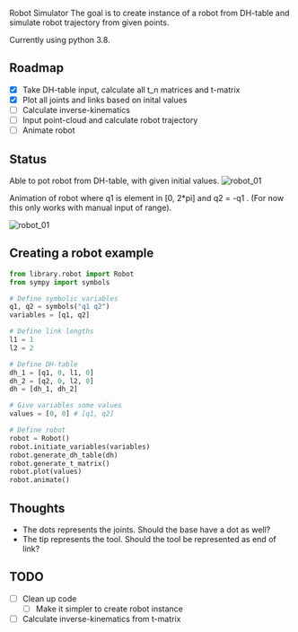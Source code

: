 Robot Simulator
The goal is to create instance of a robot from DH-table and simulate robot trajectory from given points.

Currently using python 3.8.

## Roadmap

- [x] Take DH-table input, calculate all t_n matrices and t-matrix
- [x] Plot all joints and links based on inital values
- [ ] Calculate inverse-kinematics
- [ ] Input point-cloud and calculate robot trajectory 
- [ ] Animate robot

## Status
Able to pot robot from DH-table, with given initial values.
![robot_01](https://github.com/martinmaeland/Robot_Simulator/blob/master/media/robot_01.png)

Animation of robot where q1 is element in [0, 2*pi] and q2 = -q1 . (For now this only works with manual input of range).

![robot_01](https://github.com/martinmaeland/Robot_Simulator/blob/master/media/robot_01.gif)

## Creating a robot example

```python
from library.robot import Robot
from sympy import symbols

# Define symbolic variables
q1, q2 = symbols("q1 q2")
variables = [q1, q2]

# Define link lengths
l1 = 1
l2 = 2

# Define DH-table
dh_1 = [q1, 0, l1, 0]
dh_2 = [q2, 0, l2, 0]
dh = [dh_1, dh_2]

# Give variables some values
values = [0, 0] # [q1, q2]

# Define robot
robot = Robot()
robot.initiate_variables(variables)
robot.generate_dh_table(dh)
robot.generate_t_matrix()
robot.plot(values)
robot.animate()
```

## Thoughts
* The dots represents the joints. Should the base have a dot as well?
* The tip represents the tool. Should the tool be represented as end of link?

## TODO
- [ ] Clean up code
  - [ ] Make it simpler to create robot instance
- [ ] Calculate inverse-kinematics from t-matrix
